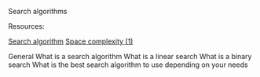 Search algorithms 

Resources:

[Search algorithm](https://en.wikipedia.org/wiki/Search_algorithm)
[Space complexity (1)](https://www.geeksforgeeks.org/g-fact-86/)


General
What is a search algorithm
What is a linear search
What is a binary search
What is the best search algorithm to use depending on your needs
